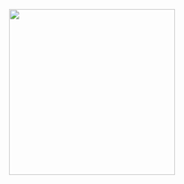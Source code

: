 <div id="header" align="center">
  <img src="https://media.giphy.com/media/v1.Y2lkPTc5MGI3NjExbnNtcm45dTN4bmExeXgydTYzaGcyNHFobnRzbG1oZWZsdXM3aHpndiZlcD12MV9pbnRlcm5hbF9naWZfYnlfaWQmY3Q9Zw/waMcw4rRZhGV6E0VQu/giphy-downsized-large.gif" width="300"/>
  
</div>

<!--
**wwsqlld/wwsqlld** is a ✨ _special_ ✨ repository because its `README.md` (this file) appears on your GitHub profile.

Here are some ideas to get you started:

- 🔭 I’m currently working on ...
- 🌱 I’m currently learning ...
- 👯 I’m looking to collaborate on ...
- 🤔 I’m looking for help with ...
- 💬 Ask me about ...
- 📫 How to reach me: ...
- 😄 Pronouns: ...
- ⚡ Fun fact: ...
-->
